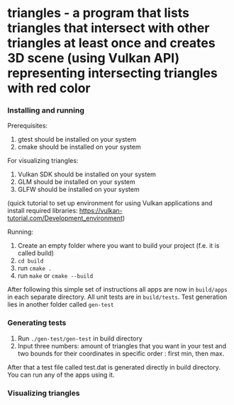 # triangles - a program that lists triangles that intersect with other triangles at least once and creates 3D scene (using Vulkan API) representing intersecting triangles with red color

### Installing and running 

Prerequisites:
1) gtest should be installed on your system
2) cmake should be installed on your system

For visualizing triangles:
1) Vulkan SDK should be installed on your system
2) GLM should be installed on your system
3) GLFW should be installed on your system

(quick tutorial to set up environment for using Vulkan applications and install required libraries: https://vulkan-tutorial.com/Development_environment)

Running:
1. Create an empty folder where you want to build your project (f.e. it is called build)
2. `cd build`
3. run `cmake . `
4. run `make` or `cmake --build`

After following this simple set of instructions all apps are now in `build/apps` in each separate directory. All unit tests are in `build/tests`. Test generation lies in another folder
called `gen-test`

### Generating tests

1. Run `./gen-test/gen-test` in build directory
2. Input three numbers: amount of triangles that you want in your test and two bounds for their coordinates in specific order : first min, then max.

After that a test file called test.dat is generated directly in build directory. You can run any of the apps using it.

### Visualizing triangles
